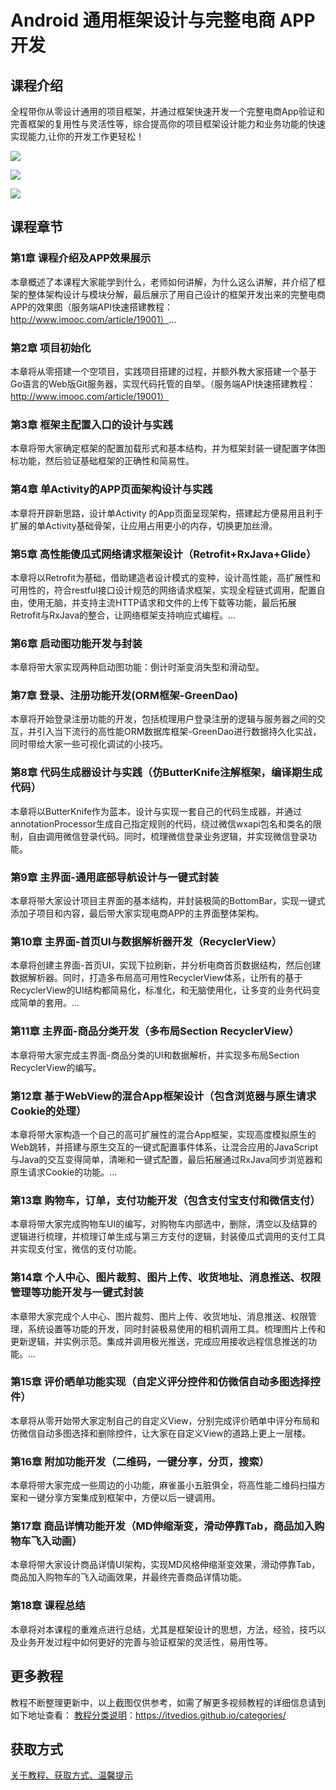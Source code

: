 # Android 通用框架设计与完整电商 APP开发

## 课程介绍

全程带你从零设计通用的项目框架，并通过框架快速开发一个完整电商App验证和完善框架的复用性与灵活性等，综合提高你的项目框架设计能力和业务功能的快速实现能力,让你的开发工作更轻松！

![](http://oqn6ggw87.bkt.clouddn.com/Android通用框架设计与完整电商1.png)

<!--more-->

![](http://oqn6ggw87.bkt.clouddn.com/Android通用框架设计与完整电商2.png)

![](http://oqn6ggw87.bkt.clouddn.com/Android通用框架设计与完整电商3.png)

## 课程章节

### 第1章 课程介绍及APP效果展示

本章概述了本课程大家能学到什么，老师如何讲解，为什么这么讲解，并介绍了框架的整体架构设计与模块分解，最后展示了用自己设计的框架开发出来的完整电商APP的效果图（服务端API快速搭建教程：http://www.imooc.com/article/19001）...

### 第2章 项目初始化

本章将从零搭建一个空项目，实践项目搭建的过程，并额外教大家搭建一个基于Go语言的Web版Git服务器，实现代码托管的自举。（服务端API快速搭建教程：http://www.imooc.com/article/19001）

### 第3章 框架主配置入口的设计与实践

本章将带大家确定框架的配置加载形式和基本结构，并为框架封装一键配置字体图标功能，然后验证基础框架的正确性和简易性。

### 第4章 单Activity的APP页面架构设计与实践

本章将开辟新思路，设计单Activity 的App页面呈现架构，搭建起方便易用且利于扩展的单Activity基础骨架，让应用占用更小的内存，切换更加丝滑。

### 第5章 高性能傻瓜式网络请求框架设计（Retrofit+RxJava+Glide）

本章将以Retrofit为基础，借助建造者设计模式的变种，设计高性能，高扩展性和可用性的，符合restful接口设计规范的网络请求框架，实现全程链式调用，配置自由，使用无脑，并支持主流HTTP请求和文件的上传下载等功能，最后拓展Retrofit与RxJava的整合，让网络框架支持响应式编程。...

### 第6章 启动图功能开发与封装

本章将带大家实现两种启动图功能：倒计时渐变消失型和滑动型。

### 第7章 登录、注册功能开发(ORM框架-GreenDao)

本章将开始登录注册功能的开发，包括梳理用户登录注册的逻辑与服务器之间的交互，并引入当下流行的高性能ORM数据库框架-GreenDao进行数据持久化实战，同时带给大家一些可视化调试的小技巧。

### 第8章 代码生成器设计与实践（仿ButterKnife注解框架，编译期生成代码）

本章将以ButterKnife作为蓝本，设计与实现一套自己的代码生成器，并通过annotationProcessor生成自己指定规则的代码，绕过微信wxapi包名和类名的限制，自由调用微信登录代码。同时，梳理微信登录业务逻辑，并实现微信登录功能。

### 第9章 主界面-通用底部导航设计与一键式封装

本章将带大家设计项目主界面的基本结构，并封装极简的BottomBar，实现一键式添加子项目和内容，最后带大家实现电商APP的主界面整体架构。

### 第10章 主界面-首页UI与数据解析器开发（RecyclerView）

本章将创建主界面-首页UI，实现下拉刷新，并分析电商首页数据结构，然后创建数据解析器。同时，打造多布局高可用性RecyclerView体系，让所有的基于RecyclerView的UI结构都简易化，标准化，和无脑使用化，让多变的业务代码变成简单的套用。...

### 第11章 主界面-商品分类开发（多布局Section RecyclerView）

本章将带大家完成主界面-商品分类的UI和数据解析，并实现多布局Section RecyclerView的编写。

### 第12章 基于WebView的混合App框架设计（包含浏览器与原生请求Cookie的处理）

本章将带大家构造一个自己的高可扩展性的混合App框架，实现高度模拟原生的Web跳转，并搭建与原生交互的一键式配置事件体系，让混合应用的JavaScript与Java的交互变得简单，清晰和一键式配置，最后拓展通过RxJava同步浏览器和原生请求Cookie的功能。...

### 第13章 购物车，订单，支付功能开发（包含支付宝支付和微信支付）

本章将带大家完成购物车UI的编写，对购物车内部选中，删除，清空以及结算的逻辑进行梳理，并梳理订单生成与第三方支付的逻辑，封装傻瓜式调用的支付工具并实现支付宝，微信的支付功能。

### 第14章 个人中心、图片裁剪、图片上传、收货地址、消息推送、权限管理等功能开发与一键式封装

本章带大家完成个人中心、图片裁剪、图片上传、收货地址、消息推送、权限管理，系统设置等功能的开发，同时封装极易使用的相机调用工具。梳理图片上传和更新逻辑，并实例示范。集成并调用极光推送，完成应用接收远程信息推送的功能。...

### 第15章 评价晒单功能实现（自定义评分控件和仿微信自动多图选择控件）

本章将从零开始带大家定制自己的自定义View，分别完成评价晒单中评分布局和仿微信自动多图选择和删除控件，让大家在自定义View的道路上更上一层楼。

### 第16章 附加功能开发（二维码，一键分享，分页，搜索）

本章将带大家完成一些周边的小功能，麻雀虽小五脏俱全，将高性能二维码扫描方案和一键分享方案集成到框架中，方便以后一键调用。

### 第17章 商品详情功能开发（MD伸缩渐变，滑动停靠Tab，商品加入购物车飞入动画）

本章将带大家设计商品详情UI架构，实现MD风格伸缩渐变效果，滑动停靠Tab，商品加入购物车的飞入动画效果，并最终完善商品详情功能。

### 第18章 课程总结

本章将对本课程的重难点进行总结，尤其是框架设计的思想，方法，经验，技巧以及业务开发过程中如何更好的完善与验证框架的灵活性，易用性等。

## 更多教程

教程不断整理更新中，以上截图仅供参考，如需了解更多视频教程的详细信息请到如下地址查看：
[教程分类说明](https://itvedios.github.io/categories/)：<https://itvedios.github.io/categories/>

## 获取方式

[关于教程、获取方式、温馨提示](https://itvedios.github.io/about/)
